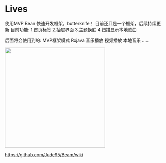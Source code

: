 # Lives
 使用MVP Bean 快速开发框架，butterknife！
目前还只是一个框架，后续持续更新
目前功能:
1.首页标签
2.抽屉界面
3.主题换肤
4.扫描显示本地歌曲

后面将会使用到的:
MVP框架模式
Rxjava
音乐播放
视频播放
本地音乐
......

<img src="https://github.com/Allyns/Lives/blob/master/live2.gif" width="320" />


https://github.com/Jude95/Beam/wiki
